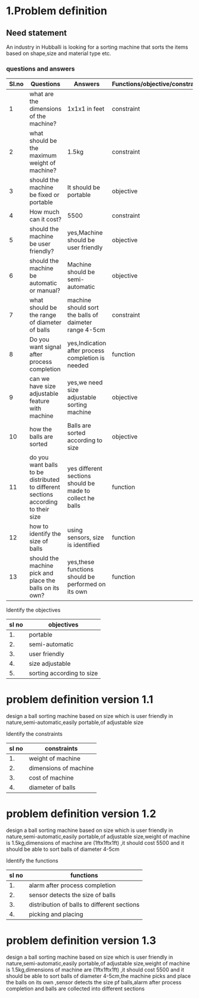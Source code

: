 # 1.Problem definition
## Need statement 
An industry in Hubballi is looking for a sorting machine that sorts the items based on shape,size and material type etc.




 ### questions and answers
|Sl.no |Questions |Answers |Functions/objective/constraints|
|------|----------|--------|-------------------------------|
|1|what are the dimensions of the machine?|1x1x1 in feet|constraint|
|2|what should be the maximum weight of machine?|1.5kg|constraint|
|3|should the machine be fixed or portable|It should be portable|objective|
|4|How much can it cost?|5500|constraint|
|5|should the machine be user friendly?|yes,Machine should be user friendly|objective|
|6|should the machine be automatic or manual?|Machine should be semi-automatic|objective|
|7|what should be the range of diameter of balls|machine should sort the balls of daimeter range 4-5cm|constraint|
|8|Do you want signal after process completion|yes,Indication after process completion is needed|function|
|9|can we have size adjustable feature with machine|yes,we need size adjustable sorting machine|objective|
|10|how the balls are sorted|Balls are sorted according to size|objective|
|11|do you want balls to be distributed to different sections according to their size|yes different sections should be made to collect he balls|function|
|12|how to identify the size of balls|using sensors, size is identified|function|
|13|should the machine pick and place the balls on its own?|yes,these functions should be performed on its own|function|


Identify the objectives


|sl no|objectives|
|-----|----------|
|1.| portable|
|2.| semi-automatic |
|3.| user friendly|
|4.| size adjustable|
|5.| sorting according to size|

# problem definition version 1.1
design a  ball sorting machine based on size which is user friendly in nature,semi-automatic,easily portable,of adjustable size 

Identify the constraints

|sl no|constraints|
|-----|-----------|
|1.|weight of machine|
|2.|dimensions of machine|
|3.|cost of machine|
|4.|diameter of balls|

# problem definition version 1.2
design a  ball sorting machine based on size which is user friendly in nature,semi-automatic,easily portable,of adjustable size,weight of machine is 1.5kg,dimensions of machine are (1ftx1ftx1ft) ,it should cost 5500 and it should be able to sort balls of diameter 4-5cm


Identify the functions

|sl no|functions|
|-----|---------|
|1.|alarm after process completion|
|2.|sensor detects the size of balls|
|3.|distribution of balls to different sections|
|4.| picking and placing| 

# problem definition version 1.3
design a  ball sorting machine based on size which is user friendly in nature,semi-automatic,easily portable,of adjustable size,weight of machine is 1.5kg,dimensions of machine are (1ftx1ftx1ft) ,it should cost 5500 and it should be able to sort balls of diameter 4-5cm,the machine picks and place the balls on its own ,sensor detects the size pf balls,alarm after process completion and balls are collected into different sections














 